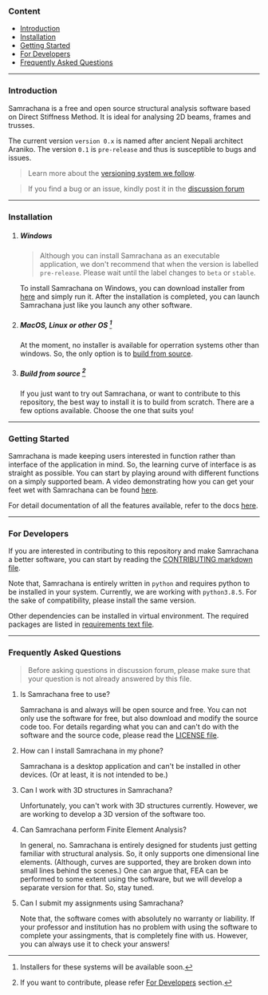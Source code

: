 ### Content <!-- omit in toc -->

- [Introduction](#introduction)
- [Installation](#installation)
- [Getting Started](#getting-started)
- [For Developers](#for-developers)
- [Frequently Asked Questions](#frequently-asked-questions)

---

### Introduction

Samrachana is a free and open source structural analysis software based on Direct Stiffness Method. It is ideal for analysing 2D beams, frames and trusses.

The current version `version 0.x` is named after ancient Nepali architect Araniko. The version `0.1` is `pre-release` and thus is susceptible to bugs and issues.

> Learn more about the [versioning system we follow](https://link-to-docs-versioning).

> If you find a bug or an issue, kindly post it in the [discussion forum](https://github.com/samrachana/Samrachana-Araniko/discussions)

---

### Installation

1. ##### Windows

   > Although you can install Samrachana as an executable application, we don't recommend that when the version is labelled `pre-release`. Please wait until the label changes to `beta` or `stable`.

   To install Samrachana on Windows, you can download installer from [here](https://link-to-installer) and simply run it. After the installation is completed, you can launch Samrachana just like you launch any other software.

2. ##### MacOS, Linux or other OS [^1]

   [^1]: Installers for these systems will be available soon.

   At the moment, no installer is available for operration systems other than windows. So, the only option is to [build from source](#build-from-source).

3. ##### Build from source [^2]

   [^2]: If you want to contribute, please refer [For Developers](#for-developers) section.

   If you just want to try out Samrachana, or want to contribute to this repository, the best way to install it is to build from scratch. There are a few options available. Choose the one that suits you!

---

### Getting Started

Samrachana is made keeping users interested in function rather than interface of the application in mind. So, the learning curve of interface is as straight as possible. You can start by playing around with different functions on a simply supported beam. A video demonstrating how you can get your feet wet with Samrachana can be found [here](https://link-to-video).

For detail documentation of all the features available, refer to the docs [here](https://link-to-docs).

---

### For Developers

If you are interested in contributing to this repository and make Samrachana a better software, you can start by reading the [CONTRIBUTING markdown file](./CONTRIBUTING.md).

Note that, Samrachana is entirely written in `python` and requires python to be installed in your system. Currently, we are working with `python3.8.5`. For the sake of compatibility, please install the same version.

Other dependencies can be installed in virtual environment. The required packages are listed in [requirements text file](src/requirements.txt).

---

### Frequently Asked Questions

> Before asking questions in discussion forum, please make sure that your question is not already answered by this file.

1. Is Samrachana free to use?

   Samrachana is and always will be open source and free. You can not only use the software for free, but also download and modify the source code too. For details regarding what you can and can't do with the software and the source code, please read the [LICENSE file](LICENSE).

2. How can I install Samrachana in my phone?

   Samrachana is a desktop application and can't be installed in other devices. (Or at least, it is not intended to be.)

3. Can I work with 3D structures in Samrachana?

   Unfortunately, you can't work with 3D structures currently. However, we are working to develop a 3D version of the software too.

4. Can Samrachana perform Finite Element Analysis?

   In general, no. Samrachana is entirely designed for students just getting familiar with structural analysis. So, it only supports one dimensional line elements. (Although, curves are supported, they are broken down into small lines behind the scenes.) One can argue that, FEA can be performed to some extent using the software, but we will develop a separate version for that. So, stay tuned.

5. Can I submit my assignments using Samrachana?

   Note that, the software comes with absolutely no warranty or liability. If your professor and institution has no problem with using the software to complete your assingments, that is completely fine with us. However, you can always use it to check your answers!
